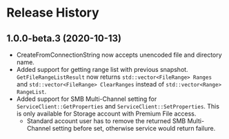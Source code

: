 # Release History

## 1.0.0-beta.3 (2020-10-13)

* CreateFromConnectionString now accepts unencoded file and directory name.
* Added support for getting range list with previous snapshot. `GetFileRangeListResult` now returns `std::vector<FileRange> Ranges` and `std::vector<FileRange> ClearRanges` instead of `std::vector<Range> RangeList`.
* Added support for SMB Multi-Channel setting for `ServiceClient::GetProperties` and `ServiceClient::SetProperties`. This is only available for Storage account with Premium File access.
    - Standard account user has to remove the returned SMB Multi-Channel setting before set, otherwise service would return failure.
